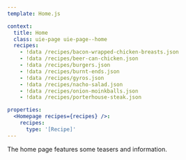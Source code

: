 ```yaml
---
template: Home.js

context:
  title: Home
  class: uie-page uie-page--home
  recipes:
    - !data /recipes/bacon-wrapped-chicken-breasts.json
    - !data /recipes/beer-can-chicken.json
    - !data /recipes/burgers.json
    - !data /recipes/burnt-ends.json
    - !data /recipes/gyros.json
    - !data /recipes/nacho-salad.json
    - !data /recipes/onion-moinkballs.json
    - !data /recipes/porterhouse-steak.json

properties:
  <Homepage recipes={recipes} />:
    recipes:
      type: '[Recipe]'
---
```

The home page features some teasers and information.
